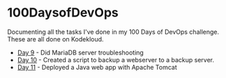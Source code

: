 # 100DaysofDevOps
Documenting all the tasks I've done in my 100 Days of DevOps challenge. These are all done on Kodekloud.


- [Day 9](./009-day-nine.md) - Did MariaDB server troubleshooting
- [Day 10](/010-day-ten.md) - Created a script to backup a webserver to a backup server.
- [Day 11](./011-day-eleven.md) - Deployed a Java web app with Apache Tomcat
